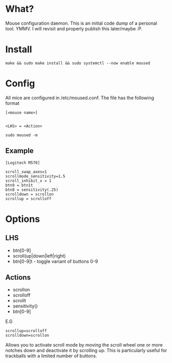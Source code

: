 # What?

Mouse configuration daemon. This is an initial code dump of a personal tool. YMMV.
I will revisit and properly publish this later/maybe :P.

# Install

	make && sudo make install && sudo systemctl --now enable moused

# Config

All mice are configured in /etc/moused.conf. The file has the following format

	[<mouse name>]
	
	
	<LHS> = <Action>

`sudo moused -m`
## Example	
	[Logitech M570]

	scroll_swap_axes=1
	scrollmode_sensitivity=1.5
	scroll_inhibit_x = 1
	btn9 = btn1t
	btn8 = sensitivity(.25)
	scrolldown = scrollon
	scrollup = scrolloff

# Options

## LHS

 - btn[0-9]
 - scroll(up|down|left|right)
 - btn[0-9]t - toggle variant of buttons 0-9

## Actions

 - scrollon
 - scrolloff
 - scrollt 
 - sensitivity(<num>)
 - btn[0-9]

E.G

	scrollup=scrolloff
	scrolldown=scrollon

Allows you to activate scroll mode by moving the scroll wheel one or more
notches down and deactivate it by scrolling up. This is particularly useful for
trackballs with a limited number of buttons.
